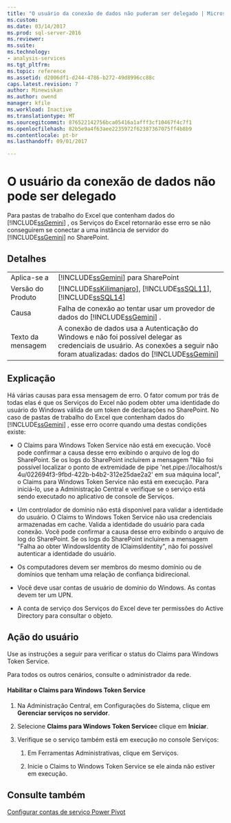 ```yaml
---
title: "O usuário da conexão de dados não puderam ser delegado | Microsoft Docs"
ms.custom: 
ms.date: 03/14/2017
ms.prod: sql-server-2016
ms.reviewer: 
ms.suite: 
ms.technology:
- analysis-services
ms.tgt_pltfrm: 
ms.topic: reference
ms.assetid: d2006df1-d244-4786-b272-49d8996cc88c
caps.latest.revision: 7
author: Minewiskan
ms.author: owend
manager: kfile
ms.workload: Inactive
ms.translationtype: MT
ms.sourcegitcommit: 876522142756bca05416a1afff3cf10467f4c7f1
ms.openlocfilehash: 82b5e9a4f63aee2235972f62387367075ff4b8b9
ms.contentlocale: pt-br
ms.lasthandoff: 09/01/2017

---
```

# <a name="the-data-connection-user-could-not-be-delegated"></a>O usuário da conexão de dados não pode ser delegado
  Para pastas de trabalho do Excel que contenham dados do [!INCLUDE[ssGemini](../../includes/ssgemini-md.md)] , os Serviços do Excel retornarão esse erro se não conseguirem se conectar a uma instância de servidor do [!INCLUDE[ssGemini](../../includes/ssgemini-md.md)] no SharePoint.  
  
## <a name="details"></a>Detalhes  
  
|||  
|-|-|  
|Aplica-se a|[!INCLUDE[ssGemini](../../includes/ssgemini-md.md)] para SharePoint|  
|Versão do Produto|[!INCLUDE[ssKilimanjaro](../../includes/sskilimanjaro-md.md)], [!INCLUDE[ssSQL11](../../includes/sssql11-md.md)], [!INCLUDE[ssSQL14](../../includes/sssql14-md.md)]|  
|Causa|Falha de conexão ao tentar usar um provedor de dados do [!INCLUDE[ssGemini](../../includes/ssgemini-md.md)] .|  
|Texto da mensagem|A conexão de dados usa a Autenticação do Windows e não foi possível delegar as credenciais de usuário. As conexões a seguir não foram atualizadas: dados do [!INCLUDE[ssGemini](../../includes/ssgemini-md.md)]|  
  
## <a name="explanation"></a>Explicação  
 Há várias causas para essa mensagem de erro. O fator comum por trás de todas elas é que os Serviços do Excel não podem obter uma identidade do usuário do Windows válida de um token de declarações no SharePoint. No caso de pastas de trabalho do Excel que contenham dados do [!INCLUDE[ssGemini](../../includes/ssgemini-md.md)] , esse erro ocorre quando uma destas condições existe:  
  
-   O Claims para Windows Token Service não está em execução. Você pode confirmar a causa desse erro exibindo o arquivo de log do SharePoint. Se os logs do SharePoint incluírem a mensagem "Não foi possível localizar o ponto de extremidade de pipe 'net.pipe://localhost/s 4u/022694f3-9fbd-422b-b4b2-312e25dae2a2' em sua máquina local", o Claims para Windows Token Service não está em execução. Para iniciá-lo, use a Administração Central e verifique se o serviço está sendo executado no aplicativo de console de Serviços.  
  
-   Um controlador de domínio não está disponível para validar a identidade do usuário. O Claims to Windows Token Service não usa credenciais armazenadas em cache. Valida a identidade do usuário para cada conexão. Você pode confirmar a causa desse erro exibindo o arquivo de log do SharePoint. Se os logs do SharePoint incluírem a mensagem "Falha ao obter WindowsIdentity de IClaimsIdentity", não foi possível autenticar a identidade do usuário.  
  
-   Os computadores devem ser membros do mesmo domínio ou de domínios que tenham uma relação de confiança bidirecional.  
  
-   Você deve usar contas de usuário de domínio do Windows. As contas devem ter um UPN.  
  
-   A conta de serviço dos Serviços do Excel deve ter permissões do Active Directory para consultar o objeto.  
  
## <a name="user-action"></a>Ação do usuário  
 Use as instruções a seguir para verificar o status do Claims para Windows Token Service.  
  
 Para todos os outros cenários, consulte o administrador da rede.  
  
#### <a name="enable-claims-to-windows-token-service"></a>Habilitar o Claims para Windows Token Service  
  
1.  Na Administração Central, em Configurações do Sistema, clique em **Gerenciar serviços no servidor**.  
  
2.  Selecione **Claims para Windows Token Service**e clique em **Iniciar**.  
  
3.  Verifique se o serviço também está em execução no console Serviços:  
  
    1.  Em Ferramentas Administrativas, clique em Serviços.  
  
    2.  Inicie o Claims to Windows Token Service se ele ainda não estiver em execução.  
  
## <a name="see-also"></a>Consulte também  
 [Configurar contas de serviço Power Pivot](../../analysis-services/power-pivot-sharepoint/configure-power-pivot-service-accounts.md)  
  
  

